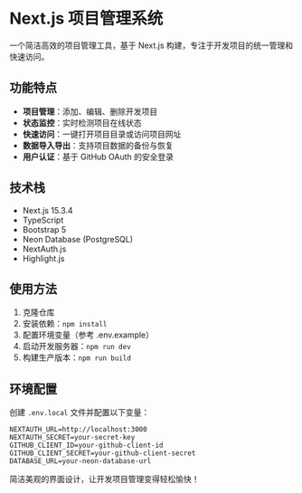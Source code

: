 # Next.js 项目管理系统

一个简洁高效的项目管理工具，基于 Next.js 构建，专注于开发项目的统一管理和快速访问。

## 功能特点

- **项目管理**：添加、编辑、删除开发项目
- **状态监控**：实时检测项目在线状态
- **快速访问**：一键打开项目目录或访问项目网址
- **数据导入导出**：支持项目数据的备份与恢复
- **用户认证**：基于 GitHub OAuth 的安全登录

## 技术栈

- Next.js 15.3.4
- TypeScript
- Bootstrap 5
- Neon Database (PostgreSQL)
- NextAuth.js
- Highlight.js

## 使用方法

1. 克隆仓库
2. 安装依赖：`npm install`
3. 配置环境变量（参考 .env.example）
4. 启动开发服务器：`npm run dev`
5. 构建生产版本：`npm run build`

## 环境配置

创建 `.env.local` 文件并配置以下变量：

```
NEXTAUTH_URL=http://localhost:3000
NEXTAUTH_SECRET=your-secret-key
GITHUB_CLIENT_ID=your-github-client-id
GITHUB_CLIENT_SECRET=your-github-client-secret
DATABASE_URL=your-neon-database-url
```

简洁美观的界面设计，让开发项目管理变得轻松愉快！
